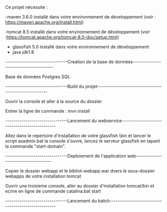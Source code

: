 Ce projet nécessite :


                 
 -maven 3.6.0 installé dans votre environnement de développement (voir : https://maven.apache.org/install.html)


 
 -tomcat 8.5 installé dans votre environnement de développement (voir :https://tomcat.apache.org/tomcat-8.0-doc/setup.html)


   
 - glassfish 5.0 installé dans votre environnement de développement               
 - java jdk1.8



-------------------------------Creation de la base de données--------------------------------------


Base de données Postgres SQL


-------------------------------Build du projet-----------------------------------------------------




Ouvrir la console et aller à la source du dossier

Entrer la ligne de commande : mvn install



-------------------------------Lancement du webservice---------------------------------------------


Allez dans le repertoire d'installation de votre glassfish \bin et lancer le script asadmin.bat
la console s'ouvre, lancez le serveur glassfish en tapant la commande "start-domain".



-------------------------------Deploiement de l'application web------------------------------------



Copier le dossier webapp et le bibliot-webapp.war dvers le sous-dossier webapps de votre installation tomcat

Ouvrir une troisieme console, aller au dossier d'installation tomcat/bin et ecrire en ligne de commande 
catalina.bat start



-------------------------------Lancement du batch---------------------------------------------------


